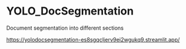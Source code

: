 # YOLO_DocSegmentation
Document segmentation into different sections

https://yolodocsegmentation-es8sgqcljerv9ei2wgukq9.streamlit.app/
